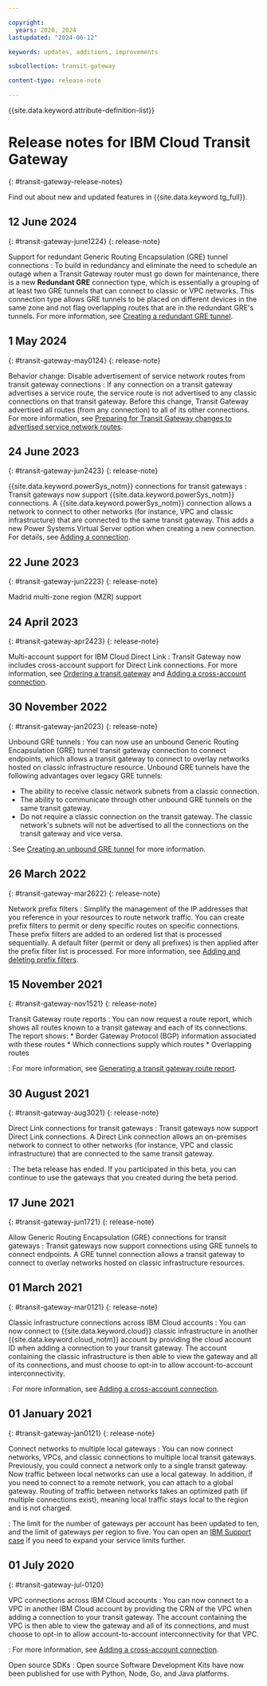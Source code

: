```yaml
---

copyright:
  years: 2020, 2024
lastupdated: "2024-06-12"

keywords: updates, additions, improvements

subcollection: transit-gateway

content-type: release-note

---
```


{{site.data.keyword.attribute-definition-list}}

# Release notes for IBM Cloud Transit Gateway
{: #transit-gateway-release-notes}

Find out about new and updated features in {{site.data.keyword.tg_full}}.

## 12 June 2024
{: #transit-gateway-june1224}
{: release-note}

Support for redundant Generic Routing Encapsulation (GRE) tunnel connections
:   To build in redundancy and eliminate the need to schedule an outage when a Transit Gateway router must go down for maintenance, there is a new **Redundant GRE** connection type, which is essentially a grouping of at least two GRE tunnels that can connect to classic or VPC networks. This connection type allows GRE tunnels to be placed on different devices in the same zone and not flag overlapping routes that are in the redundant GRE's tunnels. For more information, see [Creating a redundant GRE tunnel](/docs/transit-gateway?topic=transit-gateway-redundant-gre-connection&interface=ui).

## 1 May 2024
{: #transit-gateway-may0124}
{: release-note}

Behavior change: Disable advertisement of service network routes from transit gateway connections
:   If any connection on a transit gateway advertises a service route, the service route is not advertised to any classic connections on that transit gateway. Before this change, Transit Gateway advertised all routes (from any connection) to all of its other connections. For more information, see [Preparing for Transit Gateway changes to advertised service network routes](/docs/transit-gateway?topic=transit-gateway-notification-dl-tgw).

## 24 June 2023
{: #transit-gateway-jun2423}
{: release-note}

{{site.data.keyword.powerSys_notm}} connections for transit gateways
:    Transit gateways now support {{site.data.keyword.powerSys_notm}} connections. A {{site.data.keyword.powerSys_notm}} connection allows a network to connect to other networks (for instance, VPC and classic infrastructure) that are connected to the same transit gateway. This adds a new Power Systems Virtual Server option when creating a new connection. For details, see [Adding a connection](/docs/transit-gateway?topic=transit-gateway-adding-connections&interface=ui).

## 22 June 2023
{: #transit-gateway-jun2223}
{: release-note}

Madrid multi-zone region (MZR) support

## 24 April 2023
{: #transit-gateway-apr2423}
{: release-note}

Multi-account support for IBM Cloud Direct Link
 :    Transit Gateway now includes cross-account support for Direct Link connections. For more information, see [Ordering a transit gateway](/docs/transit-gateway?topic=transit-gateway-ordering-transit-gateway) and [Adding a cross-account connection](/docs/transit-gateway?topic=transit-gateway-adding-cross-account-connections).

## 30 November 2022
{: #transit-gateway-jan2023}
{: release-note}

Unbound GRE tunnels
:    You can now use an unbound Generic Routing Encapsulation (GRE) tunnel transit gateway connection to connect endpoints, which allows a transit gateway to connect to overlay networks hosted on classic infrastructure resource. Unbound GRE tunnels have the following advantages over legacy GRE tunnels:
   * The ability to receive classic network subnets from a classic connection.
   * The ability to communicate through other unbound GRE tunnels on the same transit gateway.
   * Do not require a classic connection on the transit gateway. The classic network's subnets will not be advertised to all the connections on the transit gateway and vice versa.

:    See [Creating an unbound GRE tunnel](/docs/transit-gateway?topic=transit-gateway-unbound-gre-connection) for more information.


## 26 March 2022
{: #transit-gateway-mar2622}
{: release-note}

Network prefix filters
:    Simplify the management of the IP addresses that you reference in your resources to route network traffic. You can create prefix filters to permit or deny specific routes on specific connections. These prefix filters are added to an ordered list that is processed sequentially. A default filter (permit or deny all prefixes) is then applied after the prefix filter list is processed. For more information, see [Adding and deleting prefix filters](/docs/transit-gateway?topic=transit-gateway-adding-prefix-filters).

## 15 November 2021
{: #transit-gateway-nov1521}
{: release-note}

Transit Gateway route reports
:    You can now request a route report, which shows all routes known to a transit gateway and each of its connections. The report shows:
    * Border Gateway Protocol (BGP) information associated with these routes
    * Which connections supply which routes
    * Overlapping routes

:    For more information, see [Generating a transit gateway route report](/docs/transit-gateway?topic=transit-gateway-route-reports).

## 30 August 2021
{: #transit-gateway-aug3021}
{: release-note}

Direct Link connections for transit gateways
:    Transit gateways now support Direct Link connections. A Direct Link connection allows an on-premises network to connect to other networks (for instance, VPC and classic infrastructure) that are connected to the same transit gateway.

:    The beta release has ended. If you participated in this beta, you can continue to use the gateways that you created during the beta period.

## 17 June 2021
{: #transit-gateway-jun1721}
{: release-note}

Allow Generic Routing Encapsulation (GRE) connections for transit gateways
:    Transit gateways now support connections using GRE tunnels to connect endpoints. A GRE tunnel connection allows a transit gateway to connect to overlay networks hosted on classic infrastructure resources.

## 01 March 2021
{: #transit-gateway-mar0121}
{: release-note}

Classic infrastructure connections across IBM Cloud accounts
:    You can now connect to {{site.data.keyword.cloud}} classic infrastructure in another {{site.data.keyword.cloud_notm}} account by providing the cloud account ID when adding a connection to your transit gateway. The account containing the classic infrastructure is then able to view the gateway and all of its connections, and must choose to opt-in to allow account-to-account interconnectivity.

:    For more information, see [Adding a cross-account connection](/docs/transit-gateway?topic=transit-gateway-adding-cross-account-connections).

## 01 January 2021
{: #transit-gateway-jan0121}
{: release-note}

Connect networks to multiple local gateways
:    You can now connect networks, VPCs, and classic connections to multiple local transit gateways. Previously, you could connect a network only to a single transit gateway. Now traffic between local networks can use a local gateway. In addition, if you need to connect to a remote network, you can attach to a global gateway. Routing of traffic between networks takes an optimized path (if multiple connections exist), meaning local traffic stays local to the region and is not charged.

:    The limit for the number of gateways per account has been updated to ten, and the limit of gateways per region to five. You can open an [IBM Support case](/docs/get-support?topic=get-support-using-avatar#using-avatar) if you need to expand your service limits further.

## 01 July 2020
{: #transit-gateway-jul-0120}

VPC connections across IBM Cloud accounts
:    You can now connect to a VPC in another IBM Cloud account by providing the CRN of the VPC when adding a connection to your transit gateway. The account containing the VPC is then able to view the gateway and all of its connections, and must choose to opt-in to allow account-to-account interconnectivity for that VPC.

:    For more information, see [Adding a cross-account connection](/docs/transit-gateway?topic=transit-gateway-adding-cross-account-connections&interface=ui).

Open source SDKs
:    Open source Software Development Kits have now been published for use with Python, Node, Go, and Java platforms.
